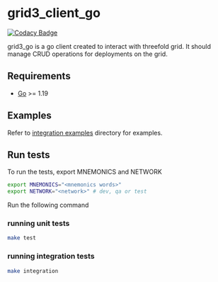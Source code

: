 # grid3_client_go

[![Codacy Badge](https://app.codacy.com/project/badge/Grade/cd6e18aac6be404ab89ec160b4b36671)](https://www.codacy.com/gh/threefoldtech/grid3-go/dashboard?utm_source=github.com&amp;utm_medium=referral&amp;utm_content=threefoldtech/grid3-go&amp;utm_campaign=Badge_Grade)

grid3_go is a go client created to interact with threefold grid. It should manage CRUD operations for deployments on the grid.

## Requirements

- [Go](https://golang.org/doc/install) >= 1.19

## Examples

Refer to [integration examples](https://github.com/threefoldtech/grid3-go/tree/development/integration_tests) directory for examples.

## Run tests

To run the tests, export MNEMONICS and NETWORK

```bash
export MNEMONICS="<mnemonics words>"
export NETWORK="<network>" # dev, qa or test
```

Run the following command

### running unit tests

```bash
make test
```

### running integration tests

```bash
make integration
```
